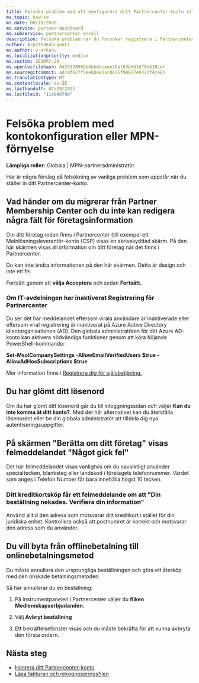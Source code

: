 ```yaml
---
title: Felsöka problem med att konfigurera ditt Partnercenter-konto eller MPN-förnyelse
ms.topic: how-to
ms.date: 08/18/2020
ms.service: partner-dashboard
ms.subservice: partnercenter-enroll
description: Felsöka problem när du försöker registrera i Partnercenter. Svar på problem med betalningsmetoder, att glömma lösenord och mycket annat.
author: ArpithaKanuganti
ms.author: v-arkanu
ms.localizationpriority: medium
ms.custom: SEOMAY.20
ms.openlocfilehash: 0d35930082b6bbbbceee26af83b563d70b638cef
ms.sourcegitcommit: ad1af627f5ee6b6e3a70655f90927e932cf4c985
ms.translationtype: MT
ms.contentlocale: sv-SE
ms.lasthandoff: 07/29/2021
ms.locfileid: "114840798"
---
```

# <a name="troubleshoot-account-setup-or-mpn-renewal-issues"></a>Felsöka problem med kontokonfiguration eller MPN-förnyelse

**Lämpliga roller:** Globala | MPN-partneradministratör
 
Här är några förslag på felsökning av vanliga problem som uppstår när du ställer in ditt Partnercenter-konto.

## <a name="what-happens-if-you-are-migrating-from-partner-membership-center-and-you-cant-edit-any-company-information-fields"></a>Vad händer om du migrerar från Partner Membership Center och du inte kan redigera några fält för företagsinformation

Om ditt företag redan finns i Partnercenter (till exempel ett Molnlösningsleverantör-konto (CSP) visas en skrivskyddad skärm. På den här skärmen visas all information om ditt företag när det finns i Partnercenter.

Du kan inte ändra informationen på den här skärmen. Detta är design och inte ett fel.

Fortsätt genom att **välja Acceptera** och sedan **Fortsätt.**


### <a name="if-the-it-department-has-turned-off-sign-up-for-partner-center"></a>Om IT-avdelningen har inaktiverat **Registrering för Partnercenter**

Du ser det här meddelandet eftersom virala användare är inaktiverade eller eftersom viral registrering är inaktiverat på Azure Active Directory klientorganisationen (AD). Den globala administratören för ditt Azure AD-konto kan aktivera nödvändiga funktioner genom att köra följande PowerShell-kommando:

**Set-MsolCompanySettings -AllowEmailVerifiedUsers $true -AllowAdHocSubscriptions $true**

Mer information finns i [Registrera dig för självbetjäning.](/azure/active-directory/users-groups-roles/directory-self-service-signup)

## <a name="you-forgot-your-password"></a>Du har glömt ditt lösenord

Om du har glömt ditt lösenord går du till inloggningssidan och väljer **Kan du inte komma åt ditt konto?**. Med det här alternativet kan du återställa lösenordet eller be din globala administratör att tilldela dig nya autentiseringsuppgifter.

## <a name="on-the-tell-us-about-your-company-screen-you-receive-a-something-went-wrong-error"></a>På skärmen "Berätta om ditt företag" visas felmeddelandet "Något gick fel"

Det här felmeddelandet visas vanligtvis om du oavsiktligt använder specialtecken, blanksteg eller landskod i företagets telefonnummer. Värdet som anges i Telefon Number får bara innehålla högst 10 tecken.


### <a name="your-credit-card-purchase-is-receiving-an-error-message-stating-that-your-order-was-declined-please-verify-your-information"></a>Ditt kreditkortsköp får ett felmeddelande om att "Din beställning nekades. Verifiera din information"


Använd alltid den adress som motsvarar ditt kreditkort i stället för din juridiska enhet. Kontrollera också att postnumret är korrekt och motsvarar den adress som du använder.

## <a name="you-want-to-switch-from-offline-payment-to-online-payment-method"></a>Du vill byta från offlinebetalning till onlinebetalningsmetod 

Du måste annullera den ursprungliga beställningen och göra ett återköp med den önskade betalningsmetoden.

Så här annullerar du en beställning:

1. På instrumentpanelen i Partnercenter väljer du **fliken Medlemskapserbjudanden.**

2. Välj **Avbryt beställning**

3. Ett bekräftelsefönster visas och du måste bekräfta för att kunna avbryta den första ordern.

## <a name="next-steps"></a>Nästa steg

- [Hantera ditt Partnercenter-konto](partner-center-account-setup.md)
- [Läsa fakturan och rekognoseringsfilen](read-your-bill.md)
